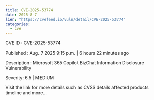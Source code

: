```yaml
--- 
title: CVE-2025-53774
date: 2025-8-7
lien: "https://cvefeed.io/vuln/detail/CVE-2025-53774"
categories:
  - cve
---
```


CVE ID : CVE-2025-53774

Published :  Aug. 7
2025
9:15 p.m. | 6 hours
22 minutes ago

Description : Microsoft 365 Copilot BizChat Information Disclosure Vulnerability

Severity: 6.5 | MEDIUM

Visit the link for more details
such as CVSS details
affected products
timeline
and more...
